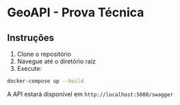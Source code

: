 # GeoAPI - Prova Técnica

## Instruções

1. Clone o repositório
2. Navegue até o diretório raiz
3. Execute:
```bash
docker-compose up --build
```

A API estará disponível em `http://localhost:5000/swagger`